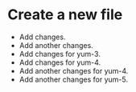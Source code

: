 # Create a new file

- Add changes.
- Add another changes.
- Add changes for yum-3.
- Add changes for yum-4.
- Add another changes for yum-4.
- Add another changes for yum-5.